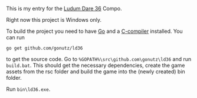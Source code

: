 This is my entry for the [Ludum Dare 36]() Compo.

Right now this project is Windows only. 

To build the project you need to have [Go]() and a [C-compiler]() installed. You can run

`go get github.com/gonutz/ld36`

to get the source code. Go to `%GOPATH%\src\github.com\gonutz\ld36` and run `build.bat`. This should get the necessary dependencies, create the game assets from the rsc folder and build the game into the (newly created) bin folder.

Run `bin\ld36.exe`.